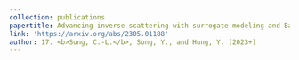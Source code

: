 ```yaml
---
collection: publications
papertitle: Advancing inverse scattering with surrogate modeling and Bayesian inference for functional inputs
link: 'https://arxiv.org/abs/2305.01188'
author: 17. <b>Sung, C.-L.</b>, Song, Y., and Hung, Y. (2023+)
---
```

